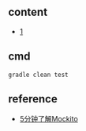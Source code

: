 ## content

- [1](https://github.com/gaoxinge/something/tree/master/learn%20java%20third-party%20library/mockito/1)

## cmd

```
gradle clean test
```

## reference

- [5分钟了解Mockito](http://liuzhijun.iteye.com/blog/1512780)